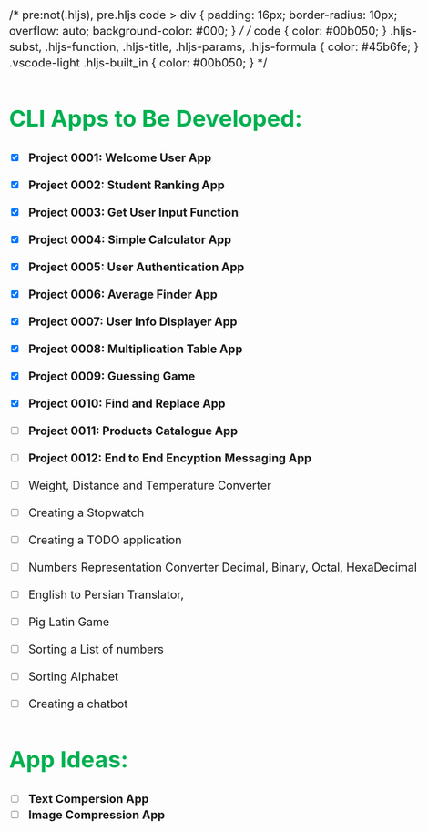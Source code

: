 /* pre:not(.hljs), pre.hljs code > div {
    padding: 16px;
    border-radius: 10px;
    overflow: auto;
    background-color: #000;
} */
/* code {
  color: #00b050;
}
.hljs-subst, .hljs-function, .hljs-title, .hljs-params, .hljs-formula {
    color: #45b6fe;
}
.vscode-light .hljs-built_in {
  color: #00b050;
} */


<style type="text/css">
  body{
  font-size: 15pt;
  line-height: 1.4;
}
h1 {
   color: #00b050;
}
</style>



# CLI Apps to Be Developed:    
- [x] **Project 0001: Welcome User App**
- [x] **Project 0002: Student Ranking App**
- [x] **Project 0003: Get User Input Function**
- [x] **Project 0004: Simple Calculator App**
- [x] **Project 0005: User Authentication App**
- [x] **Project 0006: Average Finder App**
- [x] **Project 0007: User Info Displayer App**
- [x] **Project 0008: Multiplication Table App**
- [x] **Project 0009: Guessing Game**
- [x] **Project 0010: Find and Replace App**
- [ ] **Project 0011: Products Catalogue App**
- [ ] **Project 0012: End to End Encyption Messaging App**
- [ ] Weight, Distance and Temperature Converter
- [ ] Creating a Stopwatch
- [ ] Creating a TODO application
- [ ] Numbers Representation Converter Decimal, Binary, Octal, HexaDecimal
- [ ] English to Persian Translator,
- [ ] Pig Latin Game
- [ ] Sorting a List of numbers
- [ ] Sorting Alphabet
- [ ] Creating a chatbot


# App Ideas:    
- [ ] **Text Compersion App**
- [ ] **Image Compression App**